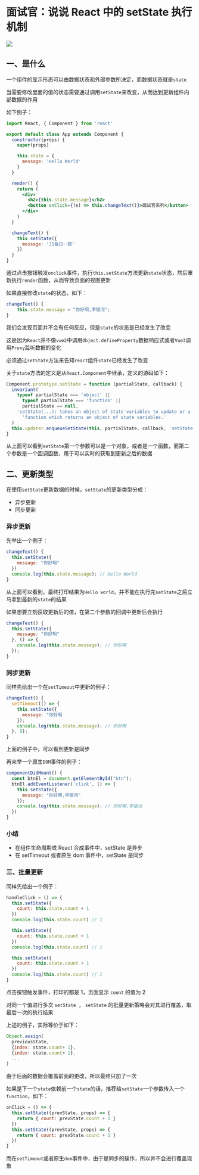 # 面试官：说说 React 中的 setState 执行机制

![](https://static.vue-js.com/3acb8ca0-d825-11eb-85f6-6fac77c0c9b3.png)

## 一、是什么

一个组件的显示形态可以由数据状态和外部参数所决定，而数据状态就是`state`

当需要修改里面的值的状态需要通过调用`setState`来改变，从而达到更新组件内部数据的作用

如下例子：

```jsx
import React, { Component } from 'react'

export default class App extends Component {
  constructor(props) {
    super(props)

    this.state = {
      message: 'Hello World'
    }
  }

  render() {
    return (
      <div>
        <h2>{this.state.message}</h2>
        <button onClick={(e) => this.changeText()}>面试官系列</button>
      </div>
    )
  }

  changeText() {
    this.setState({
      message: 'JS每日一题'
    })
  }
}
```

通过点击按钮触发`onclick`事件，执行`this.setState`方法更新`state`状态，然后重新执行`render`函数，从而导致页面的视图更新

如果直接修改`state`的状态，如下：

```jsx
changeText() {
    this.state.message = "你好啊,李银河";
}
```

我们会发现页面并不会有任何反应，但是`state`的状态是已经发生了改变

这是因为`React`并不像`vue2`中调用`Object.defineProperty`数据响应式或者`Vue3`调用`Proxy`监听数据的变化

必须通过`setState`方法来告知`react`组件`state`已经发生了改变

关于`state`方法的定义是从`React.Component`中继承，定义的源码如下：

```js
Component.prototype.setState = function (partialState, callback) {
  invariant(
    typeof partialState === 'object' ||
      typeof partialState === 'function' ||
      partialState == null,
    'setState(...): takes an object of state variables to update or a ' +
      'function which returns an object of state variables.'
  )
  this.updater.enqueueSetState(this, partialState, callback, 'setState')
}
```

从上面可以看到`setState`第一个参数可以是一个对象，或者是一个函数，而第二个参数是一个回调函数，用于可以实时的获取到更新之后的数据

## 二、更新类型

在使用`setState`更新数据的时候，`setState`的更新类型分成：

- 异步更新
- 同步更新

### 异步更新

先举出一个例子：

```jsx
changeText() {
  this.setState({
    message: "你好啊"
  })
  console.log(this.state.message); // Hello World
}
```

从上面可以看到，最终打印结果为`Hello world`，并不能在执行完`setState`之后立马拿到最新的`state`的结果

如果想要立刻获取更新后的值，在第二个参数的回调中更新后会执行

```jsx
changeText() {
  this.setState({
    message: "你好啊"
  }, () => {
    console.log(this.state.message); // 你好啊
  });
}
```

### 同步更新

同样先给出一个在`setTimeout`中更新的例子：

```jsx
changeText() {
  setTimeout(() => {
    this.setState({
      message: "你好啊
    });
    console.log(this.state.message); // 你好啊
  }, 0);
}
```

上面的例子中，可以看到更新是同步

再来举一个原生`DOM`事件的例子：

```jsx
componentDidMount() {
  const btnEl = document.getElementById("btn");
  btnEl.addEventListener('click', () => {
    this.setState({
      message: "你好啊,李银河"
    });
    console.log(this.state.message); // 你好啊,李银河
  })
}
```

### 小结

- 在组件生命周期或 React 合成事件中，setState 是异步
- 在 setTimeout 或者原生 dom 事件中，setState 是同步

### 三、批量更新

同样先给出一个例子：

```jsx
handleClick = () => {
  this.setState({
    count: this.state.count + 1
  })
  console.log(this.state.count) // 1

  this.setState({
    count: this.state.count + 1
  })
  console.log(this.state.count) // 1

  this.setState({
    count: this.state.count + 1
  })
  console.log(this.state.count) // 1
}
```

点击按钮触发事件，打印的都是 1，页面显示 `count` 的值为 2

对同一个值进行多次 `setState `， `setState` 的批量更新策略会对其进行覆盖，取最后一次的执行结果

上述的例子，实际等价于如下：

```js
Object.assign(
  previousState,
  {index: state.count+ 1},
  {index: state.count+ 1},
  ...
)
```

由于后面的数据会覆盖前面的更改，所以最终只加了一次

如果是下一个`state`依赖前一个`state`的话，推荐给`setState`一个参数传入一个`function`，如下：

```jsx
onClick = () => {
  this.setState((prevState, props) => {
    return { count: prevState.count + 1 }
  })
  this.setState((prevState, props) => {
    return { count: prevState.count + 1 }
  })
}
```

而在`setTimeout`或者原生`dom`事件中，由于是同步的操作，所以并不会进行覆盖现象
